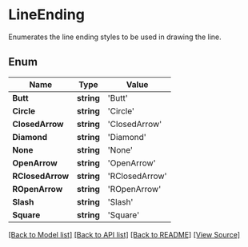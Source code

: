 # LineEnding
Enumerates the line ending styles to be used in drawing the line.

## Enum
Name | Type | Value
------------ | ------------- | -------------
**Butt** | **string** | 'Butt'
**Circle** | **string** | 'Circle'
**ClosedArrow** | **string** | 'ClosedArrow'
**Diamond** | **string** | 'Diamond'
**None** | **string** | 'None'
**OpenArrow** | **string** | 'OpenArrow'
**RClosedArrow** | **string** | 'RClosedArrow'
**ROpenArrow** | **string** | 'ROpenArrow'
**Slash** | **string** | 'Slash'
**Square** | **string** | 'Square'
[[Back to Model list]](../README.md#documentation-for-models) [[Back to API list]](../README.md#documentation-for-api-endpoints) [[Back to README]](../README.md) [[View Source]](../src/models/lineEnding.ts)

